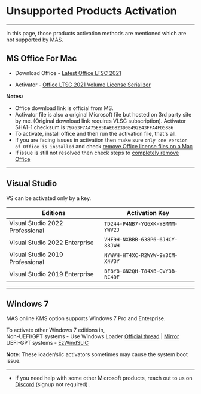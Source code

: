 # Unsupported Products Activation

------------------------------------------------------------------------

In this page, those products activation methods are mentioned which are not supported by MAS.

## MS Office For Mac

-   Download Office - [Latest Office LTSC 2021](https://go.microsoft.com/fwlink/p/?linkid=2009112)

-   Activator - [Office LTSC 2021 Volume License Serializer](https://app.box.com/s/hi2ejfi2qxfctcicu2qgebsz6bsgdsxc)

**Notes:**

-   Office download link is official from MS.
-   Activator file is also a original Microsoft file but hosted on 3rd party site by me. (Original download link requires VLSC subscription). Activator SHA1-1 checksum is `79763F7AA75E85DAE6823D0E492B43FFA4FD5886`
-   To activate, install office and then run the activation file, that's all.
-   If you are facing issues in activation then make sure `only one version of Office is installed` and check [remove Office license files on a Mac](https://support.microsoft.com/office/b032c0f6-a431-4dad-83a9-6b727c03b193)
-   If issue is still not resolved then check steps to [completely remove Office](https://support.microsoft.com/office/ec3aa66e-6a76-451f-9d35-cba2e14e94c0)

------------------------------------------------------------------------

## Visual Studio

VS can be activated only by a key.

| Editions                        | Activation Key                  |
|---------------------------------|---------------------------------|
| Visual Studio 2022 Professional | `TD244-P4NB7-YQ6XK-Y8MMM-YWV2J` |
| Visual Studio 2022 Enterprise   | `VHF9H-NXBBB-638P6-6JHCY-88JWH` |
| Visual Studio 2019 Professional | `NYWVH-HT4XC-R2WYW-9Y3CM-X4V3Y` |
| Visual Studio 2019 Enterprise   | `BF8Y8-GN2QH-T84XB-QVY3B-RC4DF` |

------------------------------------------------------------------------

## Windows 7

MAS online KMS option supports Windows 7 Pro and Enterprise.

To activate other Windows 7 editions in,\
Non-UEFI/GPT systems - Use Windows Loader [Official thread](https://forums.mydigitallife.net/forums/windows-loader.39/) \| [Mirror](https://app.box.com/s/bnchc6hten44adunlcpz9ya9j0uucfs2)\
UEFI-GPT systems - [EzWindSLIC](https://github.com/Dir3ctr1x/EzWindSLIC)

**Note:** These loader/slic activators sometimes may cause the system boot issue.

------------------------------------------------------------------------

-   If you need help with some other Microsoft products, reach out to us on [Discord](https://discord.gg/gjJEfq7ux8) (signup not required) .
